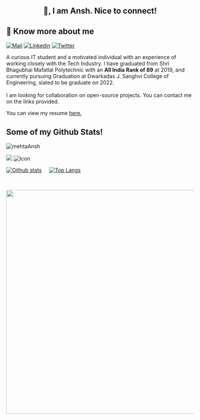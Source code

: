 <p align="center">
<h2 align="center"> 👋, I am Ansh. Nice to connect!</h2> 
</p>

## 🔗 Know more about me 

[![Mail](https://img.shields.io/badge/-Say%20Hi!-black?style=for-the-badge&logo=gmail)](mailto:8anshmehta@gmail.com)
[![Linkedin](https://img.shields.io/badge/-Ansh%20Mehta-black?style=for-the-badge&logo=Linkedin)](https://www.linkedin.com/in/mehtansh/)
[![Twitter](https://img.shields.io/badge/-@mehtansh-black?style=for-the-badge&logo=twitter)](https://twitter.com/mehtansh/)


  A curious IT student and a motivated individual with an experience of working closely with the Tech Industry.
  I have graduated from Shri Bhagubhai Mafatlal Polytechnic with an <b>All India Rank of 89</b> at 2019, and currently pursuing Graduation at Dwarkadas J. Sanghvi College of Engineering, slated to be graduate on 2022.
  <br/>
  <br/>I am looking for collaboration on open-source projects. You can contact me on the links provided.
  <br/>
</p><p align='left'> You can view my resume <a href='https://drive.google.com/file/d/1Fi081LTPGQFZVScUnAI2JNPfct6FPY_B/view?usp=sharing' target=_blank><u>here</u>.</a></p>

## Some of my Github Stats!

<p align=left> <img src=https://komarev.com/ghpvc/?username=mehtaAnsh alt=mehtaAnsh /> </p>

![](https://img.shields.io/badge/Code-JavaScript-informational?style=flat&logo=data:image/svg%2bxml;base64,<BASE64_DATA>)
![Icon](https://img.shields.io/badge/visual%20studio%20code-blue.svg?logo=visual%20studio%20code)

[![Github stats](https://github-readme-stats.vercel.app/api?username=mehtaAnsh&show_icons=true&include_all_commits=true)](https://github.com/mehtaAnsh/github-readme-stats)
&nbsp; &nbsp;
[![Top Langs](https://github-readme-stats.vercel.app/api/top-langs/?username=mehtaAnsh&layout=compact)](https://github.com/mehtaAnsh/github-readme-stats)

<br/>
<p align="middle">
  <img width="600" src="https://github-profile-trophy.vercel.app/?username=mehtaAnsh&rank=SS,S,AAA,AA,A,B,C&row=1&column=5"/>
</p>
<!--
**mehtaAnsh/mehtaAnsh** is a ✨ _special_ ✨ repository because its `README.md` (this file) appears on your GitHub profile

Here are some ideas to get you started:

- 🔭 I’m currently working on ...
- 🌱 I’m currently learning ...
- 👯 I’m looking to collaborate on ...
- 🤔 I’m looking for help with ...
- 💬 Ask me about ...
- 📫 How to reach me: ...
- 😄 Pronouns: ...
- ⚡ Fun fact: ...
-->
